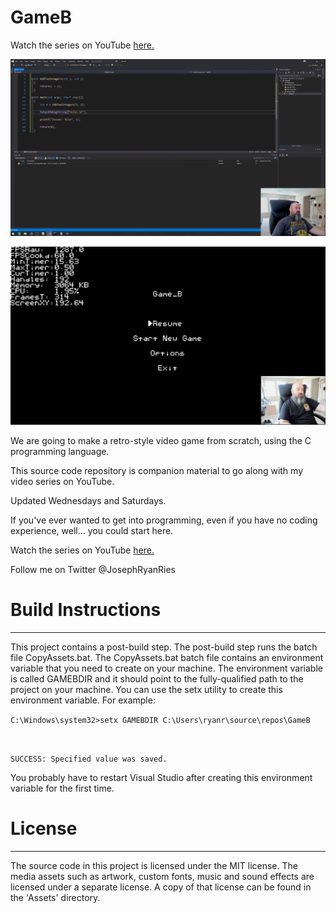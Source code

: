 # GameB

 Watch the series on YouTube [here.](https://www.youtube.com/playlist?list=PLlaINRtydtNWuRfd4Ra3KeD6L9FP_tDE7)
 
![YouTube_Screenshot](YoutubeScreenshot.png "YouTube_Screenshot")

![YouTube_Screenshot2](YoutubeScreenshot2.png "YouTube_Screenshot2")

 We are going to make a retro-style video game from scratch, using the C programming language.
 
 This source code repository is companion material to go along with my video series on YouTube.

 Updated Wednesdays and Saturdays.

 If you've ever wanted to get into programming, even if you have no coding experience, well... you could start here.

 Watch the series on YouTube [here.](https://www.youtube.com/playlist?list=PLlaINRtydtNWuRfd4Ra3KeD6L9FP_tDE7)
 
 Follow me on Twitter @JosephRyanRies

# Build Instructions
--------------------
This project contains a post-build step. The post-build step runs the batch file CopyAssets.bat.
The CopyAssets.bat batch file contains an environment variable that you need to create on your machine.
The environment variable is called GAMEBDIR and it should point to the fully-qualified path to the project on your machine.
You can use the setx utility to create this environment variable. For example:

`C:\Windows\system32>setx GAMEBDIR C:\Users\ryanr\source\repos\GameB`

` `

`SUCCESS: Specified value was saved.`

You probably have to restart Visual Studio after creating this environment variable for the first time.


 
# License
----------
The source code in this project is licensed under the MIT license.
The media assets such as artwork, custom fonts, music and sound effects are licensed under a separate license.
A copy of that license can be found in the 'Assets' directory.